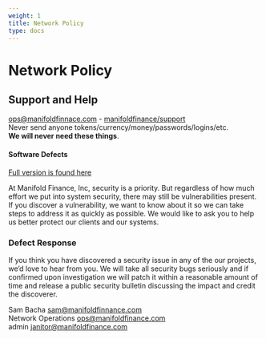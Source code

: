 ```yaml
---
weight: 1
title: Network Policy
type: docs
---
```


# Network Policy

## Support and Help

<ops@manifoldfinnace.com> - [manifoldfinance/support](https://github.com/manifoldfinance/support) <br /> Never send
anyone tokens/currency/money/passwords/logins/etc. <br /> **We will never need these things**.

#### Software Defects

[Full version is found here](https://github.com/manifoldfinance/.github/blob/master/SECURITY.adoc)

At Manifold Finance, Inc, security is a priority. But regardless of how much effort we put into system security, there
may still be vulnerabilities present. If you discover a vulnerability, we want to know about it so we can take steps to
address it as quickly as possible. We would like to ask you to help us better protect our clients and our systems.

### Defect Response

If you think you have discovered a security issue in any of the our projects, we’d love to hear from you. We will take
all security bugs seriously and if confirmed upon investigation we will patch it within a reasonable amount of time and
release a public security bulletin discussing the impact and credit the discoverer.

Sam Bacha <sam@manifoldfinnance.com> <br /> Network Operations <ops@manifoldfinance.com> <br /> admin
<janitor@manifoldfinance.com> <br />
